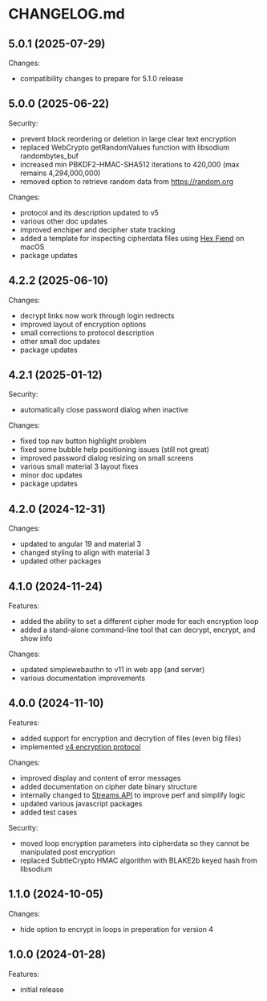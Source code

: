 # CHANGELOG.md

## 5.0.1 (2025-07-29)

Changes:

  - compatibility changes to prepare for 5.1.0 release

## 5.0.0 (2025-06-22)

Security:

  - prevent block reordering or deletion in large clear text encryption
  - replaced WebCrypto getRandomValues function with libsodium randombytes_buf
  - increased min PBKDF2-HMAC-SHA512 iterations to 420,000 (max remains 4,294,000,000)
  - removed option to retrieve random data from https://random.org

Changes:

  - protocol and its description updated to v5
  - various other doc updates
  - improved enchiper and decipher state tracking
  - added a template for inspecting cipherdata files using [Hex Fiend](https://hexfiend.com/) on macOS
  - package updates

## 4.2.2 (2025-06-10)

Changes:

  - decrypt links now work through login redirects
  - improved layout of encryption options
  - small corrections to protocol description
  - other small doc updates
  - package updates

## 4.2.1 (2025-01-12)

Security:

  - automatically close password dialog when inactive

Changes:

  - fixed top nav button highlight problem
  - fixed some bubble help positioning issues (still not great)
  - improved password dialog resizing on small screens
  - various small material 3 layout fixes
  - minor doc updates
  - package updates

## 4.2.0 (2024-12-31)

Changes:

  - updated to angular 19 and material 3
  - changed styling to align with material 3
  - updated other packages

## 4.1.0 (2024-11-24)

Features:

  - added the ability to set a different cipher mode for each encryption loop
  - added a stand-alone command-line tool that can decrypt, encrypt, and show info

Changes:

  - updated simplewebauthn to v11 in web app (and server)
  - various documentation improvements

## 4.0.0 (2024-11-10)

Features:

  - added support for encryption and decrytion of files (even big files)
  - implemented [v4 encryption protocol](https://quickcrypt.org/help/protocol4)

Changes:

  - improved display and content of error messages
  - added documentation on cipher date binary structure
  - internally changed to [Streams API](https://developer.mozilla.org/en-US/docs/Web/API/Streams_API) to improve perf and simplify logic
  - updated various javascript packages
  - added test cases

Security:

  - moved loop encryption parameters into cipherdata so they cannot be manipulated post encryption
  - replaced SubtleCrypto HMAC algorithm with BLAKE2b keyed hash from libsodium

## 1.1.0 (2024-10-05)

Changes:

  -  hide option to encrypt in loops in preperation for version 4

## 1.0.0 (2024-01-28)

Features:

  - initial release
